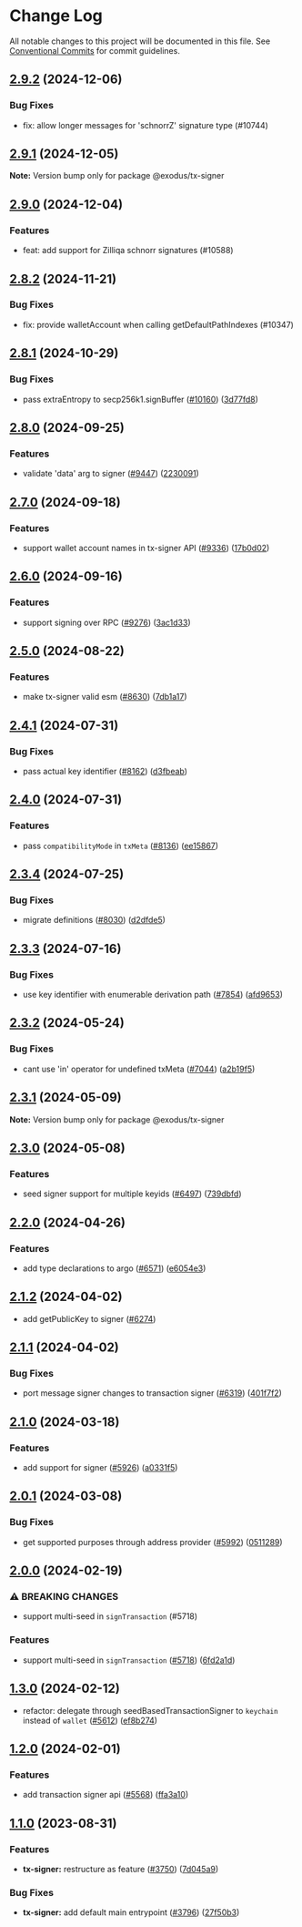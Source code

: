 # Change Log

All notable changes to this project will be documented in this file.
See [Conventional Commits](https://conventionalcommits.org) for commit guidelines.

## [2.9.2](https://github.com/ExodusMovement/exodus-hydra/compare/@exodus/tx-signer@2.9.1...@exodus/tx-signer@2.9.2) (2024-12-06)

### Bug Fixes

- fix: allow longer messages for 'schnorrZ' signature type (#10744)

## [2.9.1](https://github.com/ExodusMovement/exodus-hydra/compare/@exodus/tx-signer@2.9.0...@exodus/tx-signer@2.9.1) (2024-12-05)

**Note:** Version bump only for package @exodus/tx-signer

## [2.9.0](https://github.com/ExodusMovement/exodus-hydra/compare/@exodus/tx-signer@2.8.2...@exodus/tx-signer@2.9.0) (2024-12-04)

### Features

- feat: add support for Zilliqa schnorr signatures (#10588)

## [2.8.2](https://github.com/ExodusMovement/exodus-hydra/compare/@exodus/tx-signer@2.8.1...@exodus/tx-signer@2.8.2) (2024-11-21)

### Bug Fixes

- fix: provide walletAccount when calling getDefaultPathIndexes (#10347)

## [2.8.1](https://github.com/ExodusMovement/exodus-hydra/compare/@exodus/tx-signer@2.8.0...@exodus/tx-signer@2.8.1) (2024-10-29)

### Bug Fixes

- pass extraEntropy to secp256k1.signBuffer ([#10160](https://github.com/ExodusMovement/exodus-hydra/issues/10160)) ([3d77fd8](https://github.com/ExodusMovement/exodus-hydra/commit/3d77fd8c402101a5b9db2342c987ca243b06d722))

## [2.8.0](https://github.com/ExodusMovement/exodus-hydra/compare/@exodus/tx-signer@2.7.0...@exodus/tx-signer@2.8.0) (2024-09-25)

### Features

- validate 'data' arg to signer ([#9447](https://github.com/ExodusMovement/exodus-hydra/issues/9447)) ([2230091](https://github.com/ExodusMovement/exodus-hydra/commit/22300912a9463d21e94d273db0b5e676a8d872f5))

## [2.7.0](https://github.com/ExodusMovement/exodus-hydra/compare/@exodus/tx-signer@2.6.0...@exodus/tx-signer@2.7.0) (2024-09-18)

### Features

- support wallet account names in tx-signer API ([#9336](https://github.com/ExodusMovement/exodus-hydra/issues/9336)) ([17b0d02](https://github.com/ExodusMovement/exodus-hydra/commit/17b0d023d92977865e42b4a546400bb891c30f1d))

## [2.6.0](https://github.com/ExodusMovement/exodus-hydra/compare/@exodus/tx-signer@2.5.0...@exodus/tx-signer@2.6.0) (2024-09-16)

### Features

- support signing over RPC ([#9276](https://github.com/ExodusMovement/exodus-hydra/issues/9276)) ([3ac1d33](https://github.com/ExodusMovement/exodus-hydra/commit/3ac1d338ab9351e37588e1c2b3769384961f8f01))

## [2.5.0](https://github.com/ExodusMovement/exodus-hydra/compare/@exodus/tx-signer@2.4.1...@exodus/tx-signer@2.5.0) (2024-08-22)

### Features

- make tx-signer valid esm ([#8630](https://github.com/ExodusMovement/exodus-hydra/issues/8630)) ([7db1a17](https://github.com/ExodusMovement/exodus-hydra/commit/7db1a17a0760202916d4dd12f271ec9e860bbd32))

## [2.4.1](https://github.com/ExodusMovement/exodus-hydra/compare/@exodus/tx-signer@2.4.0...@exodus/tx-signer@2.4.1) (2024-07-31)

### Bug Fixes

- pass actual key identifier ([#8162](https://github.com/ExodusMovement/exodus-hydra/issues/8162)) ([d3fbeab](https://github.com/ExodusMovement/exodus-hydra/commit/d3fbeab8a298188057e6dddfc701c7af988fd81b))

## [2.4.0](https://github.com/ExodusMovement/exodus-hydra/compare/@exodus/tx-signer@2.3.4...@exodus/tx-signer@2.4.0) (2024-07-31)

### Features

- pass `compatibilityMode` in `txMeta` ([#8136](https://github.com/ExodusMovement/exodus-hydra/issues/8136)) ([ee15867](https://github.com/ExodusMovement/exodus-hydra/commit/ee158672f1b09c94dd8bead6adbd27385c47d62e))

## [2.3.4](https://github.com/ExodusMovement/exodus-hydra/compare/@exodus/tx-signer@2.3.3...@exodus/tx-signer@2.3.4) (2024-07-25)

### Bug Fixes

- migrate definitions ([#8030](https://github.com/ExodusMovement/exodus-hydra/issues/8030)) ([d2dfde5](https://github.com/ExodusMovement/exodus-hydra/commit/d2dfde55dfa843eb52842f64b3aac3a6f9a59069))

## [2.3.3](https://github.com/ExodusMovement/exodus-hydra/compare/@exodus/tx-signer@2.3.2...@exodus/tx-signer@2.3.3) (2024-07-16)

### Bug Fixes

- use key identifier with enumerable derivation path ([#7854](https://github.com/ExodusMovement/exodus-hydra/issues/7854)) ([afd9653](https://github.com/ExodusMovement/exodus-hydra/commit/afd96533198a870568a83c4ecf03ead17d7797c1))

## [2.3.2](https://github.com/ExodusMovement/exodus-hydra/compare/@exodus/tx-signer@2.3.1...@exodus/tx-signer@2.3.2) (2024-05-24)

### Bug Fixes

- cant use 'in' operator for undefined txMeta ([#7044](https://github.com/ExodusMovement/exodus-hydra/issues/7044)) ([a2b19f5](https://github.com/ExodusMovement/exodus-hydra/commit/a2b19f55fa6bb1b2448606c022cc2da1321f272e))

## [2.3.1](https://github.com/ExodusMovement/exodus-hydra/compare/@exodus/tx-signer@2.3.0...@exodus/tx-signer@2.3.1) (2024-05-09)

**Note:** Version bump only for package @exodus/tx-signer

## [2.3.0](https://github.com/ExodusMovement/exodus-hydra/compare/@exodus/tx-signer@2.2.0...@exodus/tx-signer@2.3.0) (2024-05-08)

### Features

- seed signer support for multiple keyids ([#6497](https://github.com/ExodusMovement/exodus-hydra/issues/6497)) ([739dbfd](https://github.com/ExodusMovement/exodus-hydra/commit/739dbfd87d5005b766b292b6fe97505c7c2d0616))

## [2.2.0](https://github.com/ExodusMovement/exodus-hydra/compare/@exodus/tx-signer@2.1.2...@exodus/tx-signer@2.2.0) (2024-04-26)

### Features

- add type declarations to argo ([#6571](https://github.com/ExodusMovement/exodus-hydra/issues/6571)) ([e6054e3](https://github.com/ExodusMovement/exodus-hydra/commit/e6054e3281c0026d9f777b8756c1013261ea050e))

## [2.1.2](https://github.com/ExodusMovement/exodus-hydra/compare/@exodus/tx-signer@2.1.1...@exodus/tx-signer@2.1.2) (2024-04-02)

- add getPublicKey to signer ([#6274](https://github.com/ExodusMovement/exodus-hydra/pull/6274))

## [2.1.1](https://github.com/ExodusMovement/exodus-hydra/compare/@exodus/tx-signer@2.1.0...@exodus/tx-signer@2.1.1) (2024-04-02)

### Bug Fixes

- port message signer changes to transaction signer ([#6319](https://github.com/ExodusMovement/exodus-hydra/issues/6319)) ([401f7f2](https://github.com/ExodusMovement/exodus-hydra/commit/401f7f21332426de1fcf74107dcc69752f035541))

## [2.1.0](https://github.com/ExodusMovement/exodus-hydra/compare/@exodus/tx-signer@2.0.1...@exodus/tx-signer@2.1.0) (2024-03-18)

### Features

- add support for signer ([#5926](https://github.com/ExodusMovement/exodus-hydra/issues/5926)) ([a0331f5](https://github.com/ExodusMovement/exodus-hydra/commit/a0331f59fa5f74a34418dcd018379734c85333cb))

## [2.0.1](https://github.com/ExodusMovement/exodus-hydra/compare/@exodus/tx-signer@2.0.0...@exodus/tx-signer@2.0.1) (2024-03-08)

### Bug Fixes

- get supported purposes through address provider ([#5992](https://github.com/ExodusMovement/exodus-hydra/issues/5992)) ([0511289](https://github.com/ExodusMovement/exodus-hydra/commit/05112898cc21d735ea504224460a4ca29956e547))

## [2.0.0](https://github.com/ExodusMovement/exodus-hydra/compare/@exodus/tx-signer@1.3.0...@exodus/tx-signer@2.0.0) (2024-02-19)

### ⚠ BREAKING CHANGES

- support multi-seed in `signTransaction` (#5718)

### Features

- support multi-seed in `signTransaction` ([#5718](https://github.com/ExodusMovement/exodus-hydra/issues/5718)) ([6fd2a1d](https://github.com/ExodusMovement/exodus-hydra/commit/6fd2a1d4536fef2c19df2c9147c6411dd2c57d2a))

## [1.3.0](https://github.com/ExodusMovement/exodus-hydra/compare/@exodus/tx-signer@1.2.0...@exodus/tx-signer@1.3.0) (2024-02-12)

- refactor: delegate through seedBasedTransactionSigner to `keychain` instead of `wallet` ([#5612](https://github.com/ExodusMovement/exodus-hydra/issues/5612)) ([ef8b274](https://github.com/ExodusMovement/exodus-hydra/commit/ef8b2748069cbee278c7524a22e89d7fbfa67b55))

## [1.2.0](https://github.com/ExodusMovement/exodus-hydra/compare/@exodus/tx-signer@1.1.0...@exodus/tx-signer@1.2.0) (2024-02-01)

### Features

- add transaction signer api ([#5568](https://github.com/ExodusMovement/exodus-hydra/issues/5568)) ([ffa3a10](https://github.com/ExodusMovement/exodus-hydra/commit/ffa3a1054ff5eaca1497aff66ba0c8c0fc5e5c08))

## [1.1.0](https://github.com/ExodusMovement/exodus-hydra/compare/@exodus/tx-signer@1.0.0...@exodus/tx-signer@1.1.0) (2023-08-31)

### Features

- **tx-signer:** restructure as feature ([#3750](https://github.com/ExodusMovement/exodus-hydra/issues/3750)) ([7d045a9](https://github.com/ExodusMovement/exodus-hydra/commit/7d045a96d0217a6f011193b8541506a5e3743e1a))

### Bug Fixes

- **tx-signer:** add default main entrypoint ([#3796](https://github.com/ExodusMovement/exodus-hydra/issues/3796)) ([27f50b3](https://github.com/ExodusMovement/exodus-hydra/commit/27f50b3870f606b7bbf34ced761f822b6937c9b4))
